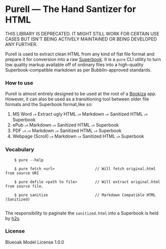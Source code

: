 # Purell — The Hand Santizer for HTML

THIS LIBRARY IS DEPRECATED. IT MIGHT STILL WORK FOR CERTAIN USE CASES BUT ISN'T BEING ACTIVELY MAINTAINED OR BEING DEVELOPED ANY FURTHER. 

Purell is used to extract clean HTML from any kind of flat file format and prepare it for conversion into a raw [Superbook](https://bubblin.io/docs/format).  It is a `pure` CLI utility to turn low quality markup available off of ordinary files into a high-quality Superbook-compatible markdown as per Bubblin-approved standards.

### How to use

Purell is almost entirely designed to be used at the root of a [Bookiza](https://bookiza.io) app. However, it can also be used as a transitioning tool between older file formats and the Superbook format,like so:

1. MS Word ⭌ Extract ugly HTML ⭌ Markdown ⭌ Sanitized HTML ⭌ Superbook
2. ePub ⭌ Markdown ⭌ Sanitized HTML ⭌ Superbook
3. PDF ⭌ ⭌ Markdown ⭌ Sanitized HTML ⭌ Superbook
4. Webpage (Scroll) ⭌ Markdown ⭌ Sanitized HTML ⭌ Superbook

### Vocabulary

```
	$ pure --help

	$ pure fetch <url>					// Will fetch original.html from source URI

	$ pure defile <path to file>		// Will extract original.html from source file.

	$ pure sanitize 					// Markdown Compatible HTML (Sanitized)


```

The responsibility to paginate the `sanitized.html` into a Superbook is held by [h2s](https://github.com/bookiza/h2s). 


### License

Blueoak Model License 1.0.0